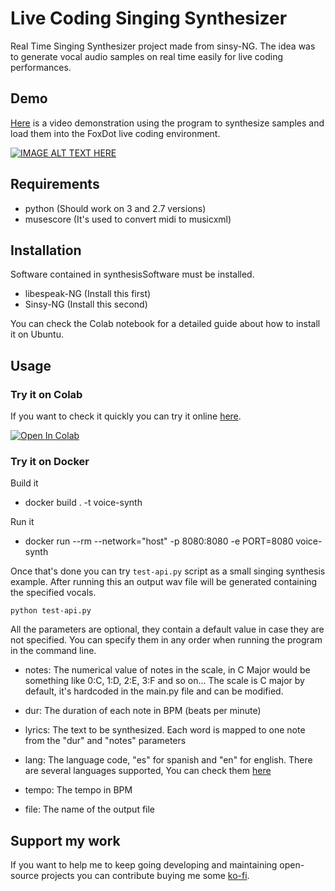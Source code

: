 # Live Coding Singing Synthesizer
Real Time Singing Synthesizer project made from sinsy-NG. The idea was to generate vocal audio samples on real time easily for live coding performances.

## Demo
[Here](https://www.youtube.com/watch?v=wvbV75Tw_24) is a video demonstration using the program to synthesize samples and load them into the FoxDot live coding environment.

[![IMAGE ALT TEXT HERE](https://i.ytimg.com/vi/wvbV75Tw_24/maxresdefault.jpg)](https://www.youtube.com/watch?v=wvbV75Tw_24)


## Requirements
- python (Should work on 3 and 2.7 versions)
- musescore (It's used to convert midi to musicxml)

## Installation

Software contained in synthesisSoftware must be installed.

- libespeak-NG (Install this first)
- Sinsy-NG (Install this second)

You can check the Colab notebook for a detailed guide about how to install it on Ubuntu.

## Usage

### Try it on Colab

If you want to check it quickly you can try it online [here](https://colab.research.google.com/drive/10FgnJcvbPNpp8W2OjrLLon_v719chtxj?usp=sharing).

[![Open In Colab](https://colab.research.google.com/assets/colab-badge.svg)](https://colab.research.google.com/drive/10FgnJcvbPNpp8W2OjrLLon_v719chtxj?usp=sharing)

### Try it on Docker

Build it
- docker build . -t voice-synth

Run it

- docker run --rm --network="host" -p 8080:8080 -e PORT=8080 voice-synth

Once that's done you can try `test-api.py` script as a small singing synthesis example. After running this an output wav file will be generated containing the specified vocals.

```
python test-api.py 
```

All the parameters are optional, they contain a default value in case they are not specified. You can specify them in any order when running the program in the command line.

- notes: The numerical value of notes in the scale, in C Major would be something like 0:C, 1:D, 2:E, 3:F and so on...
The scale is C major by default, it's hardcoded in the main.py file and can be modified.

- dur: The duration of each note in BPM (beats per minute)

- lyrics: The text to be synthesized. Each word is mapped to one note from the "dur" and "notes" parameters

- lang: The language code, "es" for spanish and "en" for english. There are several languages supported, You can check them [here](http://espeak.sourceforge.net/languages.html)

- tempo: The tempo in BPM

- file: The name of the output file

## Support my work

If you want to help me to keep going developing and maintaining open-source projects you can contribute buying me some [ko-fi](https://ko-fi.com/mathigatti).
